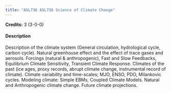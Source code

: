 ```yaml
---
title: "ASL736 ASL736 Science of Climate Change"
---
```

**Credits:** 3 (3-0-0)

#### Description
Description of the climate system (General circulation, hydrological cycle, carbon cycle). Natural greenhouse effect and the effect of trace gases and aerosols. Forcings (natural & anthropogenic), Fast and Slow Feedbacks, Equilibrium Climate Sensitivity, Transient Climate Response. Climates of the past (ice ages, proxy records, abrupt climate change, instrumental record of climate). Climate variability and time-scales; MJO, ENSO, PDO, Milankovic cycles. Modeling climate: Simple EBMs, Coupled Climate Models. Natural and Anthropogenic climate change. Future climate projections.